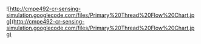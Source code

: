 ![http://cmpe492-cr-sensing-simulation.googlecode.com/files/Primary%20Thread%20Flow%20Chart.jpg](http://cmpe492-cr-sensing-simulation.googlecode.com/files/Primary%20Thread%20Flow%20Chart.jpg)